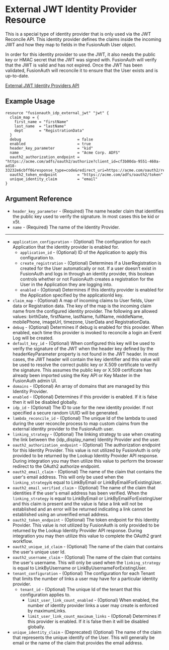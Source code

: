 # External JWT Identity Provider Resource

This is a special type of identity provider that is only used via the JWT Reconcile API. This identity provider defines the claims inside the incoming JWT and how they map to fields in the FusionAuth User object.

In order for this identity provider to use the JWT, it also needs the public key or HMAC secret that the JWT was signed with. FusionAuth will verify that the JWT is valid and has not expired. Once the JWT has been validated, FusionAuth will reconcile it to ensure that the User exists and is up-to-date.

[External JWT Identity Providers API](https://fusionauth.io/docs/v1/tech/apis/identity-providers/external-jwt/)

## Example Usage

```hcl
resource "fusionauth_idp_external_jwt" "jwt" {
  claim_map = {
    first_name = "firstName"
    last_name  = "lastName"
    dept       = "RegistrationData"
  }
  debug                         = false
  enabled                       = true
  header_key_parameter          = "kid"
  name                          = "Acme Corp. ADFS"
  oauth2_authorization_endpoint = "https://acme.com/adfs/oauth2/authorize?client_id=cf3b00da-9551-460a-ad18-33232e6cbff0&response_type=code&redirect_uri=https://acme.com/oauth2/redirect"
  oauth2_token_endpoint         = "https://acme.com/adfs/oauth2/token"
  unique_identity_claim         = "email"
}
```

## Argument Reference

* `header_key_parameter` - (Required) The name header claim that identifies the public key used to verify the signature. In most cases this be kid or x5t.
* `name` - (Required) The name of the Identity Provider.

---

* `application_configuration` - (Optional) The configuration for each Application that the identity provider is enabled for.
  * `application_id` - (Optional) ID of the Application to apply this configuration to.
  * `create_registration` - (Optional) Determines if a UserRegistration is created for the User automatically or not. If a user doesn’t exist in FusionAuth and logs in through an identity provider, this boolean controls whether or not FusionAuth creates a registration for the User in the Application they are logging into.
  * `enabled` - (Optional) Determines if this identity provider is enabled for the Application specified by the applicationId key.
* `claim_map` - (Optional) A map of incoming claims to User fields, User data or Registration data. The key of the map is the incoming claim name from the configured identity provider. The following are allowed values: birthDate, firstName, lastName, fullName, middleName, mobilePhone, imageUrl, timezone, UserData and RegistrationData.
* `debug` - (Optional) Determines if debug is enabled for this provider. When enabled, each time this provider is invoked to reconcile a login an Event Log will be created.
* `default_key_id` - (Optional) When configured this key will be used to verify the signature of the JWT when the header key defined by the headerKeyParameter property is not found in the JWT header. In most cases, the JWT header will contain the key identifier and this value will be used to resolve the correct public key or X.509 certificate to verify the signature. This assumes the public key or X.509 certificate has already been imported using the Key API or Key Master in the FusionAuth admin UI.
* `domains` - (Optional) An array of domains that are managed by this Identity Provider.
* `enabled` - (Optional) Determines if this provider is enabled. If it is false then it will be disabled globally.
* `idp_id` - (Optional) The ID to use for the new identity provider. If not specified a secure random UUID will be generated.
* `lambda_reconcile_id` - (Optional) The unique Id of the lambda to used during the user reconcile process to map custom claims from the external identity provider to the FusionAuth user.
* `linking_strategy` - (Optional) The linking strategy to use when creating the link between the {idp_display_name} Identity Provider and the user.
* `oauth2_authorization_endpoint` - (Optional) The authorization endpoint for this Identity Provider. This value is not utilized by FusionAuth is only provided to be returned by the Lookup Identity Provider API response. During integration you may then utilize this value to perform the browser redirect to the OAuth2 authorize endpoint.
* `oauth2_email_claim` - (Optional) The name of the claim that contains the user's email address. This will only be used when the `linking_strategy`is equal to LinkByEmail or LinkByEmailForExistingUser.
* `oauth2_email_verified_claim` - (Optional) The name of the claim that identities if the user's email address has been verified. When the `linking_strategy` is equal to LinkByEmail or LinkByEmailForExistingUser and this claim is present and the value is false a link will not be established and an error will be returned indicating a link cannot be established using an unverified email address.
* `oauth2_token_endpoint` - (Optional) The token endpoint for this Identity Provider. This value is not utilized by FusionAuth is only provided to be returned by the Lookup Identity Provider API response. During integration you may then utilize this value to complete the OAuth2 grant workflow.
* `oauth2_unique_id_claim` - (Optional) The name of the claim that contains the user's unique user Id.
* `oauth2_username_claim` - (Optional) The name of the claim that contains the user's username. This will only be used when the `linking_strategy` is equal to LinkByUsername or LinkByUsernameForExistingUser.
* `tenant_configuration` - (Optional) The configuration for each Tenant that limits the number of links a user may have for a particular identity provider.
  * `tenant_id` - (Optional) The unique Id of the tenant that this configuration applies to.
    * `limit_user_link_count_enabled` - (Optional) When enabled, the number of identity provider links a user may create is enforced by maximumLinks.
    * `limit_user_link_count_maximum_links` - (Optional) Determines if this provider is enabled. If it is false then it will be disabled globally.
* `unique_identity_claim` - (Deprecated) (Optional) The name of the claim that represents the unique identify of the User. This will generally be email or the name of the claim that provides the email address.
